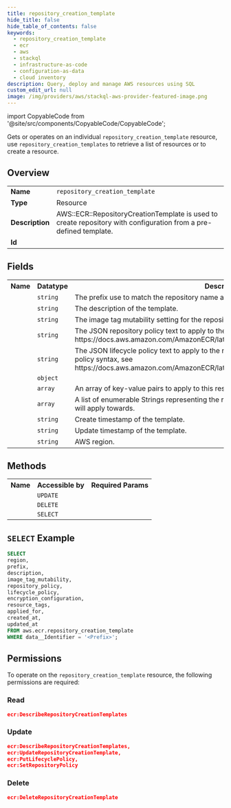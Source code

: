 ```yaml
---
title: repository_creation_template
hide_title: false
hide_table_of_contents: false
keywords:
  - repository_creation_template
  - ecr
  - aws
  - stackql
  - infrastructure-as-code
  - configuration-as-data
  - cloud inventory
description: Query, deploy and manage AWS resources using SQL
custom_edit_url: null
image: /img/providers/aws/stackql-aws-provider-featured-image.png
---
```


import CopyableCode from '@site/src/components/CopyableCode/CopyableCode';

Gets or operates on an individual <code>repository_creation_template</code> resource, use <code>repository_creation_templates</code> to retrieve a list of resources or to create a resource.

## Overview
<table><tbody>
<tr><td><b>Name</b></td><td><code>repository_creation_template</code></td></tr>
<tr><td><b>Type</b></td><td>Resource</td></tr>
<tr><td><b>Description</b></td><td>AWS::ECR::RepositoryCreationTemplate is used to create repository with configuration from a pre-defined template.</td></tr>
<tr><td><b>Id</b></td><td><CopyableCode code="aws.ecr.repository_creation_template" /></td></tr>
</tbody></table>

## Fields
<table><tbody>
<tr><th>Name</th><th>Datatype</th><th>Description</th></tr>
<tr><td><CopyableCode code="prefix" /></td><td><code>string</code></td><td>The prefix use to match the repository name and apply the template.</td></tr>
<tr><td><CopyableCode code="description" /></td><td><code>string</code></td><td>The description of the template.</td></tr>
<tr><td><CopyableCode code="image_tag_mutability" /></td><td><code>string</code></td><td>The image tag mutability setting for the repository.</td></tr>
<tr><td><CopyableCode code="repository_policy" /></td><td><code>string</code></td><td>The JSON repository policy text to apply to the repository. For more information, see https:&#x2F;&#x2F;docs.aws.amazon.com&#x2F;AmazonECR&#x2F;latest&#x2F;userguide&#x2F;RepositoryPolicyExamples.html</td></tr>
<tr><td><CopyableCode code="lifecycle_policy" /></td><td><code>string</code></td><td>The JSON lifecycle policy text to apply to the repository. For information about lifecycle policy syntax, see https:&#x2F;&#x2F;docs.aws.amazon.com&#x2F;AmazonECR&#x2F;latest&#x2F;userguide&#x2F;LifecyclePolicies.html</td></tr>
<tr><td><CopyableCode code="encryption_configuration" /></td><td><code>object</code></td><td></td></tr>
<tr><td><CopyableCode code="resource_tags" /></td><td><code>array</code></td><td>An array of key-value pairs to apply to this resource.</td></tr>
<tr><td><CopyableCode code="applied_for" /></td><td><code>array</code></td><td>A list of enumerable Strings representing the repository creation scenarios that the template will apply towards.</td></tr>
<tr><td><CopyableCode code="created_at" /></td><td><code>string</code></td><td>Create timestamp of the template.</td></tr>
<tr><td><CopyableCode code="updated_at" /></td><td><code>string</code></td><td>Update timestamp of the template.</td></tr>
<tr><td><CopyableCode code="region" /></td><td><code>string</code></td><td>AWS region.</td></tr>

</tbody></table>

## Methods

<table><tbody>
  <tr>
    <th>Name</th>
    <th>Accessible by</th>
    <th>Required Params</th>
  </tr>
  <tr>
    <td><CopyableCode code="update_resource" /></td>
    <td><code>UPDATE</code></td>
    <td><CopyableCode code="data__Identifier, data__PatchDocument, region" /></td>
  </tr>
  <tr>
    <td><CopyableCode code="delete_resource" /></td>
    <td><code>DELETE</code></td>
    <td><CopyableCode code="data__Identifier, region" /></td>
  </tr>
  <tr>
    <td><CopyableCode code="get_resource" /></td>
    <td><code>SELECT</code></td>
    <td><CopyableCode code="data__Identifier, region" /></td>
  </tr>
</tbody></table>

## `SELECT` Example
```sql
SELECT
region,
prefix,
description,
image_tag_mutability,
repository_policy,
lifecycle_policy,
encryption_configuration,
resource_tags,
applied_for,
created_at,
updated_at
FROM aws.ecr.repository_creation_template
WHERE data__Identifier = '<Prefix>';
```

## Permissions

To operate on the <code>repository_creation_template</code> resource, the following permissions are required:

### Read
```json
ecr:DescribeRepositoryCreationTemplates
```

### Update
```json
ecr:DescribeRepositoryCreationTemplates,
ecr:UpdateRepositoryCreationTemplate,
ecr:PutLifecyclePolicy,
ecr:SetRepositoryPolicy
```

### Delete
```json
ecr:DeleteRepositoryCreationTemplate
```


